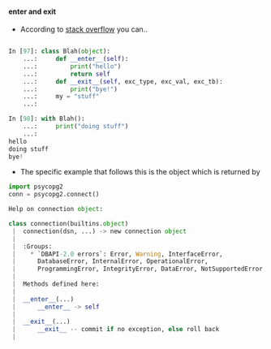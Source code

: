 #### enter and exit
* According to [stack overflow](https://stackoverflow.com/questions/1984325/explaining-pythons-enter-and-exit) you can..


```python

In [97]: class Blah(object):
    ...:     def __enter__(self):
    ...:         print("hello")
    ...:         return self
    ...:     def __exit__(self, exc_type, exc_val, exc_tb):
    ...:         print("bye!")
    ...:     my = "stuff"
    ...: 

In [98]: with Blah():
    ...:     print("doing stuff")
    ...: 
hello
doing stuff
bye!
```

* The specific example that follows this is the object which is returned by 
 
```python
import psycopg2
conn = psycopg2.connect()
```
```python
Help on connection object:

class connection(builtins.object)
 |  connection(dsn, ...) -> new connection object
 |  
 |  :Groups:
 |    * `DBAPI-2.0 errors`: Error, Warning, InterfaceError,
 |      DatabaseError, InternalError, OperationalError,
 |      ProgrammingError, IntegrityError, DataError, NotSupportedError
 |  
 |  Methods defined here:
 |  
 |  __enter__(...)
 |      __enter__ -> self
 |  
 |  __exit__(...)
 |      __exit__ -- commit if no exception, else roll back
 |  


```
